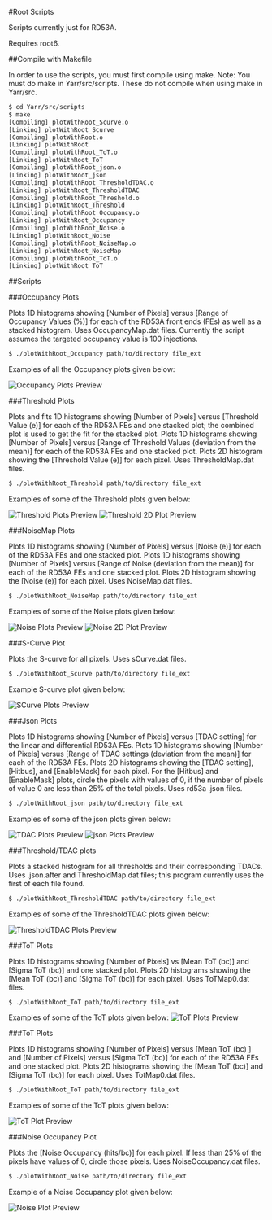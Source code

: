 #Root Scripts

Scripts currently just for RD53A. 

Requires root6.

##Compile with Makefile

In order to use the scripts, you must first compile using make.
Note: You must do make in Yarr/src/scripts. These do not compile when using make in Yarr/src. 

```bash
$ cd Yarr/src/scripts
$ make
[Compiling] plotWithRoot_Scurve.o
[Linking] plotWithRoot_Scurve
[Compiling] plotWithRoot.o
[Linking] plotWithRoot
[Compiling] plotWithRoot_ToT.o
[Linking] plotWithRoot_ToT
[Compiling] plotWithRoot_json.o
[Linking] plotWithRoot_json
[Compiling] plotWithRoot_ThresholdTDAC.o
[Linking] plotWithRoot_ThresholdTDAC
[Compiling] plotWithRoot_Threshold.o
[Linking] plotWithRoot_Threshold
[Compiling] plotWithRoot_Occupancy.o
[Linking] plotWithRoot_Occupancy
[Compiling] plotWithRoot_Noise.o
[Linking] plotWithRoot_Noise
[Compiling] plotWithRoot_NoiseMap.o
[Linking] plotWithRoot_NoiseMap
[Compiling] plotWithRoot_ToT.o
[Linking] plotWithRoot_ToT
```

##Scripts

###Occupancy Plots

Plots 1D histograms showing [Number of Pixels] versus [Range of Occupancy Values (%)] for each of the RD53A front ends (FEs) as well as a stacked histogram.
Uses OccupancyMap.dat files.
Currently the script assumes the targeted occupancy value is 100 injections.

```bash
$ ./plotWithRoot_Occupancy path/to/directory file_ext
```

Examples of all the Occupancy plots given below: 

![Occupancy Plots Preview](images/OccupancyPlots_Preview.png)


###Threshold Plots

Plots and fits 1D histograms showing [Number of Pixels] versus [Threshold Value (e)] for each of the RD53A FEs and one stacked plot; the combined plot is used to get the fit for the stacked plot.
Plots 1D histograms showing [Number of Pixels] versus [Range of Threshold Values (deviation from the mean)] for each of the RD53A FEs and one stacked plot.
Plots 2D histogram showing the [Threshold Value (e)] for each pixel.
Uses ThresholdMap.dat files.

```bash
$ ./plotWithRoot_Threshold path/to/directory file_ext
```

Examples of some of the Threshold plots given below: 

![Threshold Plots Preview](images/ThresholdPlots_Preview.png)
![Threshold 2D Plot Preview](images/Threshold2DPlot_Preview.png)


###NoiseMap Plots

Plots 1D histograms showing [Number of Pixels] versus [Noise (e)] for each of the RD53A FEs and one stacked plot.
Plots 1D histograms showing [Number of Pixels] versus [Range of Noise (deviation from the mean)] for each of the RD53A FEs and one stacked plot.
Plots 2D histogram showing the [Noise (e)] for each pixel.
Uses NoiseMap.dat files.

```bash
$ ./plotWithRoot_NoiseMap path/to/directory file_ext
```

Examples of some of the Noise plots given below: 

![Noise Plots Preview](images/NoiseMapPlots_Preview.png)
![Noise 2D Plot Preview](images/NoiseMap2DPlot_Preview.png)


###S-Curve Plot

Plots the S-curve for all pixels.
Uses sCurve.dat files.

```bash
$ ./plotWithRoot_Scurve path/to/directory file_ext
```

Example S-curve plot given below:

![SCurve Plots Preview](images/SCurvePlot_Preview.png)

###Json Plots

Plots 1D histograms showing [Number of Pixels] versus [TDAC setting] for the linear and differential RD53A FEs.
Plots 1D histograms showing [Number of Pixels] versus [Range of TDAC settings (deviation from the mean)] for each of the RD53A FEs.
Plots 2D histograms showing the [TDAC setting], [Hitbus], and [EnableMask] for each pixel. For the [Hitbus] and [EnableMask] plots, circle the pixels with values of 0, if the number of pixels of value 0 are less than 25% of the total pixels.
Uses rd53a .json files.

```bash
$ ./plotWithRoot_json path/to/directory file_ext
```

Examples of some of the json plots given below: 

![TDAC Plots Preview](images/TDACPlots_Preview.png)
![json Plots Preview](images/jsonPlots_Preview.png)

###Threshold/TDAC plots

Plots a stacked histogram for all thresholds and their corresponding TDACs.
Uses .json.after and ThresholdMap.dat files; this program currently uses the first of each file found.

```bash
$ ./plotWithRoot_ThresholdTDAC path/to/directory file_ext
```

Examples of some of the ThresholdTDAC plots given below: 

![ThresholdTDAC Plots Preview](images/ThresholdTDACPlots_Preview.png)

###ToT Plots

Plots 1D histograms showing [Number of Pixels] vs [Mean ToT (bc)] and [Sigma ToT (bc)] and one stacked plot.
Plots 2D histograms showing the [Mean ToT (bc)] and [Sigma ToT (bc)] for each pixel.
Uses ToTMap0.dat files.

```bash
$ ./plotWithRoot_ToT path/to/directory file_ext
```

Examples of some of the ToT plots given below:
![ToT Plots Preview](images/ToTPlots_Preview.png)

###ToT Plots

Plots 1D histograms showing [Number of Pixels] versus [Mean ToT (bc) ] and [Number of Pixels] versus [Sigma ToT (bc)] for each of the RD53A FEs and one stacked plot.
Plots 2D histograms showing the [Mean ToT (bc)] and [Sigma ToT (bc)] for each pixel.
Uses TotMap0.dat files.

```bash
$ ./plotWithRoot_ToT path/to/directory file_ext
```

Examples of some of the ToT plots given below: 

![ToT Plot Preview](images/ToTPlots_Preview.png)

###Noise Occupancy Plot

Plots the [Noise Occupancy (hits/bc)] for each pixel. If less than 25% of the pixels have values of 0, circle those pixels. 
Uses NoiseOccupancy.dat files.

```bash
$ ./plotWithRoot_Noise path/to/directory file_ext
```

Example of a Noise Occupancy plot given below:

![Noise Plot Preview](images/NoisePlot_Preview.png)

